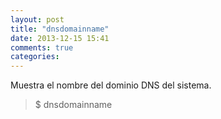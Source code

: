 ```yaml
---
layout: post
title: "dnsdomainname"
date: 2013-12-15 15:41
comments: true
categories: 
---
```

Muestra el nombre del dominio DNS del sistema.

>$ dnsdomainname

